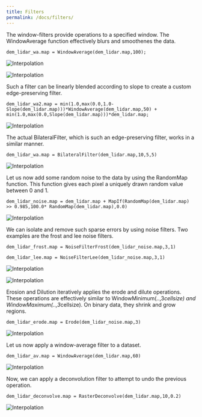 ```yaml
---
title: Filters
permalink: /docs/filters/
---
```


The window-filters provide operations to a specified window. The WindowAverage function effectively blurs and smoothenes the data.
```
dem_lidar_wa.map = WindowAverage(dem_lidar.map,100);
```
![Interpolation](/LISEM/assets/img/filters_calc1.png)

![Interpolation](/LISEM/assets/img/filters_calc2.png)

Such a filter can be linearly blended according to slope to create a custom edge-preserving filter.

```
dem_lidar_wa2.map = min(1.0,max(0.0,1.0-Slope(dem_lidar.map)))*WindowAverage(dem_lidar.map,50) + min(1.0,max(0.0,Slope(dem_lidar.map)))*dem_lidar.map;
```

![Interpolation](/LISEM/assets/img/filters_calc3.png)

The actual BilateralFilter, which is such an edge-preserving filter, works in a similar manner.
```
dem_lidar_wa.map = BilateralFilter(dem_lidar.map,10,5,5)
```

![Interpolation](/LISEM/assets/img/filters_calc4.png)

Let us now add some random noise to the data by using the RandomMap function. 
This function gives each pixel a uniquely drawn random value between 0 and 1.

```
dem_lidar_noise.map = dem_lidar.map + MapIf(RandomMap(dem_lidar.map) >> 0.985,100.0* RandomMap(dem_lidar.map),0.0)
```

![Interpolation](/LISEM/assets/img/filters_calc5.png)

We can isolate and remove such sparse errors by using noise filters.
Two examples are the frost and lee noise filters.
```
dem_lidar_frost.map = NoiseFilterFrost(dem_lidar_noise.map,3,1)
```
```
dem_lidar_lee.map = NoiseFilterLee(dem_lidar_noise.map,3,1)
```
![Interpolation](/LISEM/assets/img/filters_calc6.png)

![Interpolation](/LISEM/assets/img/filters_calc7.png)


Erosion and Dilution iteratively applies the erode and dilute operations. These operations are effectively similar to WindowMinimum(..,3*cellsize) and WindowMaximum(..,3*cellsize).
On binary data, they shrink and grow regions.

```
dem_lidar_erode.map = Erode(dem_lidar_noise.map,3)
```

![Interpolation](/LISEM/assets/img/filters_calc8.png)

Let us now apply a window-average filter to a dataset.

```
dem_lidar_av.map = WindowAverage(dem_lidar.map,60)
```

![Interpolation](/LISEM/assets/img/filters_calc9.png)

Now, we can apply a deconvolution filter to attempt to undo the previous operation.
```
dem_lidar_deconvolve.map = RasterDeconvolve(dem_lidar.map,10,0.2)
```

![Interpolation](/LISEM/assets/img/filters_calc10.png)